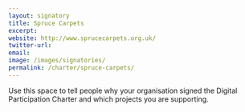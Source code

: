 ```yaml
---
layout: signatory
title: Spruce Carpets
excerpt: 
website: http://www.sprucecarpets.org.uk/
twitter-url:
email: 
image: /images/signatories/
permalink: /charter/spruce-carpets/
---
```


Use this space to tell people why your organisation signed the Digital Participation Charter and which projects you are supporting.
